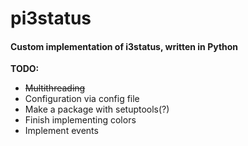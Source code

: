 # pi3status
#### Custom implementation of i3status, written in Python

<strong>TODO:</strong>
<ul>
    <li><strike>Multithreading</strike></li>
    <li>Configuration via config file</li>
    <li>Make a package with setuptools(?)</li>
    <li>Finish implementing colors</li>
    <li>Implement events</li>
</ul>
